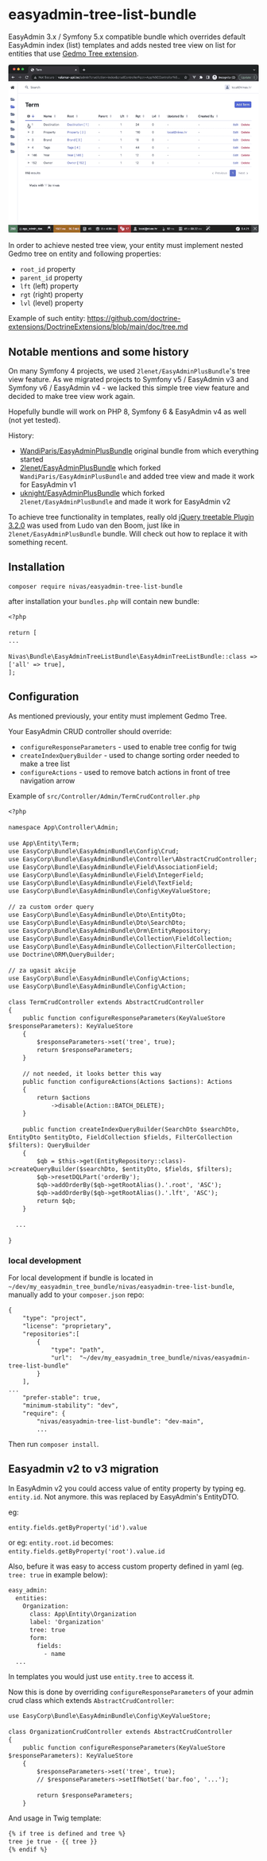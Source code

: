 # easyadmin-tree-list-bundle

EasyAdmin 3.x / Symfony 5.x compatible bundle which overrides default EasyAdmin index (list) templates and adds nested tree view on list for entities that use [Gedmo Tree extension](https://github.com/doctrine-extensions/DoctrineExtensions).

![EasyAdmin 3 tree list bundle demo](demo.gif)


In order to achieve nested tree view, your entity must implement nested Gedmo tree on entity and following properties:

- `root_id` property 
- `parent_id` property
- `lft` (left) property
- `rgt` (right) property
- `lvl` (level) property

Example of such entity: https://github.com/doctrine-extensions/DoctrineExtensions/blob/main/doc/tree.md

## Notable mentions and some history

On many Symfony 4 projects, we used `2lenet/EasyAdminPlusBundle`'s tree view feature. As we migrated projects to Symfony v5 / EasyAdmin v3 and Symfony v6 / EasyAdmin v4 - we lacked this simple tree view feature and decided to make tree view work again. 

Hopefully bundle will work on PHP 8, Symfony 6 & EasyAdmin v4 as well (not yet tested).

History:

- [WandiParis/EasyAdminPlusBundle](https://github.com/WandiParis/EasyAdminPlusBundle) original bundle from which everything started
- [2lenet/EasyAdminPlusBundle](https://github.com/2lenet/EasyAdminPlusBundle) which forked `WandiParis/EasyAdminPlusBundle` and added tree view and made it work for EasyAdmin v1
- [uknight/EasyAdminPlusBundle](https://github.com/uknight/EasyAdminPlusBundle) which forked `2lenet/EasyAdminPlusBundle` and made it work for EasyAdmin v2

 To achieve tree functionality in templates, really old [jQuery treetable Plugin 3.2.0](http://ludo.cubicphuse.nl/jquery-treetable) was used from Ludo van den Boom, just like in `2lenet/EasyAdminPlusBundle` bundle. Will check out how to replace it with something recent.

## Installation


```
composer require nivas/easyadmin-tree-list-bundle
```

after installation your `bundles.php` will contain new bundle:

```
<?php

return [
...
    Nivas\Bundle\EasyAdminTreeListBundle\EasyAdminTreeListBundle::class => ['all' => true],
];
```

## Configuration

As mentioned previously, your entity must implement Gedmo Tree.

Your EasyAdmin CRUD controller should override:
- `configureResponseParameters` - used to enable tree config for twig
- `createIndexQueryBuilder` - used to change sorting order needed to make a tree list
- `configureActions` - used to remove batch actions in front of tree navigation arrow

Example of `src/Controller/Admin/TermCrudController.php`

```
<?php

namespace App\Controller\Admin;

use App\Entity\Term;
use EasyCorp\Bundle\EasyAdminBundle\Config\Crud;
use EasyCorp\Bundle\EasyAdminBundle\Controller\AbstractCrudController;
use EasyCorp\Bundle\EasyAdminBundle\Field\AssociationField;
use EasyCorp\Bundle\EasyAdminBundle\Field\IntegerField;
use EasyCorp\Bundle\EasyAdminBundle\Field\TextField;
use EasyCorp\Bundle\EasyAdminBundle\Config\KeyValueStore;

// za custom order query
use EasyCorp\Bundle\EasyAdminBundle\Dto\EntityDto;
use EasyCorp\Bundle\EasyAdminBundle\Dto\SearchDto;
use EasyCorp\Bundle\EasyAdminBundle\Orm\EntityRepository;
use EasyCorp\Bundle\EasyAdminBundle\Collection\FieldCollection;
use EasyCorp\Bundle\EasyAdminBundle\Collection\FilterCollection;
use Doctrine\ORM\QueryBuilder;

// za ugasit akcije
use EasyCorp\Bundle\EasyAdminBundle\Config\Actions;
use EasyCorp\Bundle\EasyAdminBundle\Config\Action;

class TermCrudController extends AbstractCrudController
{
    public function configureResponseParameters(KeyValueStore $responseParameters): KeyValueStore
    {
        $responseParameters->set('tree', true);
        return $responseParameters;
    }

    // not needed, it looks better this way
    public function configureActions(Actions $actions): Actions
    {
        return $actions
            ->disable(Action::BATCH_DELETE);
    }    

    public function createIndexQueryBuilder(SearchDto $searchDto, EntityDto $entityDto, FieldCollection $fields, FilterCollection $filters): QueryBuilder
    {
        $qb = $this->get(EntityRepository::class)->createQueryBuilder($searchDto, $entityDto, $fields, $filters);
        $qb->resetDQLPart('orderBy');
        $qb->addOrderBy($qb->getRootAlias().'.root', 'ASC');
        $qb->addOrderBy($qb->getRootAlias().'.lft', 'ASC');
        return $qb;
    }

  ...

}
```





### local development

For local development if bundle is located in `~/dev/my_easyadmin_tree_bundle/nivas/easyadmin-tree-list-bundle`, manually add to your `composer.json` repo:

```
{
    "type": "project",
    "license": "proprietary",
    "repositories":[
		{
			"type": "path", 
			"url":  "~/dev/my_easyadmin_tree_bundle/nivas/easyadmin-tree-list-bundle"
		}
    ],    
...    
    "prefer-stable": true,
    "minimum-stability": "dev",
    "require": {
        "nivas/easyadmin-tree-list-bundle": "dev-main",
        ...
```

Then run `composer install`.

## Easyadmin v2 to v3 migration 

In EasyAdmin v2 you could access value of entity property by typing eg. `entity.id`. Not anymore. this was replaced by EasyAdmin's EntityDTO.

eg:

```
entity.fields.getByProperty('id').value
```

or eg: `entity.root.id` becomes: `entity.fields.getByProperty('root').value.id`

Also, befure it was easy to access custom property defined in yaml (eg. `tree: true` in example below):

```
easy_admin:
  entities:
    Organization:
      class: App\Entity\Organization
      label: 'Organization'
      tree: true
      form:
        fields:
          - name
  ...
```

In templates you would just use `entity.tree` to access it.

Now this is done by overriding `configureResponseParameters` of your admin crud class which extends `AbstractCrudController`:

```
use EasyCorp\Bundle\EasyAdminBundle\Config\KeyValueStore;

class OrganizationCrudController extends AbstractCrudController
{
    public function configureResponseParameters(KeyValueStore $responseParameters): KeyValueStore
    {
        $responseParameters->set('tree', true);
        // $responseParameters->setIfNotSet('bar.foo', '...');

        return $responseParameters;
    }
```

And usage in Twig template:

```
{% if tree is defined and tree %}
tree je true - {{ tree }}
{% endif %}
```
